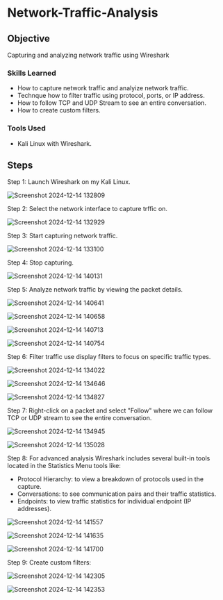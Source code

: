 # Network-Traffic-Analysis

## Objective

Capturing and analyzing network traffic using Wireshark

### Skills Learned
- How to capture network traffic and analyize network traffic.
- Technque how to filter traffic using protocol, ports, or IP address.
- How to follow TCP and UDP Stream to see an entire conversation.
- How to create custom filters.

### Tools Used
- Kali Linux with Wireshark.

## Steps
Step 1: Launch Wireshark on my Kali Linux.

![Screenshot 2024-12-14 132809](https://github.com/user-attachments/assets/3a6b7606-3fac-4457-99ac-4d3beaf32705)

Step 2: Select the network interface to capture trffic on.

![Screenshot 2024-12-14 132929](https://github.com/user-attachments/assets/f16d40f7-b9ca-4046-a670-614e316a4bca)

Step 3: Start capturing network traffic.

![Screenshot 2024-12-14 133100](https://github.com/user-attachments/assets/3f728d29-b3f0-4db1-98b5-79175a46f8f1)

Step 4: Stop capturing.

![Screenshot 2024-12-14 140131](https://github.com/user-attachments/assets/1128c2ff-d492-4dd1-8a33-505f3f682c2d)

Step 5: Analyze network traffic by viewing the packet details.

![Screenshot 2024-12-14 140641](https://github.com/user-attachments/assets/75d8ee40-f08a-435b-82c8-c0ef51b23ce2)

![Screenshot 2024-12-14 140658](https://github.com/user-attachments/assets/debf0e60-11e1-4aed-a454-5be7d3427613)

![Screenshot 2024-12-14 140713](https://github.com/user-attachments/assets/ebbcc145-c951-4b90-a5ce-b547d2c37a35)

![Screenshot 2024-12-14 140754](https://github.com/user-attachments/assets/e751f9eb-394c-4804-bd6e-c556d0b32d76)

Step 6: Filter traffic use display filters to focus on specific traffic types.

![Screenshot 2024-12-14 134022](https://github.com/user-attachments/assets/2bb3ba65-7028-4127-a841-0af4e9b5ad4c)

![Screenshot 2024-12-14 134646](https://github.com/user-attachments/assets/6d03e9ca-a1cd-420d-b25f-a216b9e5bb38)

![Screenshot 2024-12-14 134827](https://github.com/user-attachments/assets/17d6d724-355e-418a-97e3-8b7f30113600)

Step 7: Right-click on a packet and select "Follow" where we can follow TCP or UDP stream to see the entire conversation.

![Screenshot 2024-12-14 134945](https://github.com/user-attachments/assets/690bbfe4-8039-4bee-8c99-2d4c1a7d44af)

![Screenshot 2024-12-14 135028](https://github.com/user-attachments/assets/23ab6ec9-f57b-4b7d-979d-8fcde3085368)

Step 8: For advanced analysis Wireshark includes several built-in tools located in the Statistics Menu tools like: 
- Protocol Hierarchy: to view a breakdown of protocols used in the capture.
- Conversations: to see communication pairs and their traffic statistics.
- Endpoints: to view traffic statistics for individual endpoint (IP addresses).

![Screenshot 2024-12-14 141557](https://github.com/user-attachments/assets/6d8f7f5d-3455-4fb1-8b75-be50cc0a88ca)

![Screenshot 2024-12-14 141635](https://github.com/user-attachments/assets/53bfd808-97e6-4384-a5a7-b25bd9498a7f)

![Screenshot 2024-12-14 141700](https://github.com/user-attachments/assets/2492705f-2469-4076-912a-dada0a44fb63)

Step 9: Create custom filters:

![Screenshot 2024-12-14 142305](https://github.com/user-attachments/assets/57fe4c8e-ae83-4f83-9ee5-ae7b6a757fc5)

![Screenshot 2024-12-14 142353](https://github.com/user-attachments/assets/f3df4278-be5e-4a10-9ea5-ea6cf7ab7f33)
